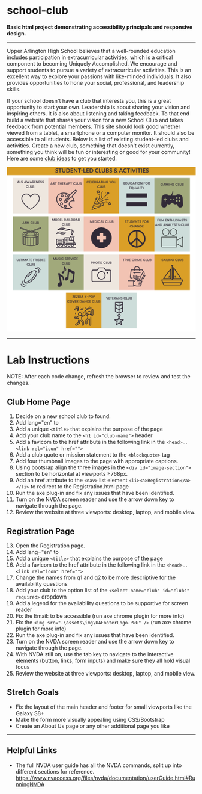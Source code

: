 # school-club
**Basic html project demonstrating accessibility principals and responsive design.**
***
Upper Arlington High School believes that a well-rounded education includes participation in extracurricular activities, which is a critical component to becoming Uniquely Accomplished.  We encourage and support students to pursue a variety of extracurricular activities.  This is an excellent way to explore your passions with like-minded individuals.  It also provides opportunities to hone your social, professional, and leadership skills.
 
If your school doesn't have a club that interests you, this is a great opportunity to start your own.  Leadership is about sharing your vision and inspiring others.  It is also about listening and taking feedback.  To that end build a website that shares your vision for a new School Club and takes feedback from potential members.  This site should look good whether viewed from a tablet, a smartphone or a computer monitor.   It should also be accessible to all students.  Below is a list of existing student-led clubs and activities.  Create a new club, something that doesn't exist currently, something you think will be fun or interesting or good for your community!  Here are some [club ideas](https://getschooled.com/article/4082-35-unique-high-school-club-ideas-extracurricular-activities/) to get you started.

![Student Led Clubs!](./assets/img/student-led-clubs.png)

***
# Lab Instructions
NOTE: After each code change, refresh the browser to review and test the changes.

## Club Home Page
1. Decide on a new school club to found.
2. Add lang="en" to <html> 
3. Add a unique ```<title>``` that explains the purpose of the page
4. Add your club name to the ```<h1 id="club-name">``` header
5. Add a favicom to the href attribute in the following link in the ```<head>```... ```<link rel="icon" href="">```
6. Add a club quote or mission statement to the ```<blockquote>``` tag
7. Add four thumbnail images to the page with appropriate captions.
8. Using bootsrap align the three images in the ```<div id="image-section">``` section to be horizontal at viewports ≥768px.
9. Add an href attribute to the ```<nav>``` list element ```<li><a>Registration</a></li>``` to redirect to the Registration.html page
10. Run the axe plug-in and fix any issues that have been identified.
11. Turn on the NVDA screen reader and use the arrow down key to navigate through the page.
12. Review the website at three viewports: desktop, laptop, and mobile view.

## Registration Page
13. Open the Registration page.
2. Add lang="en" to <html>
3. Add a unique ```<title>``` that explains the purpose of the page
5. Add a favicom to the href attribute in the following link in the ```<head>```... ```<link rel="icon" href="">```
14. Change the names from q1 and q2 to be more descriptive for the availability questions
 6. Add your club to the option list of the ```<select name="club" id="clubs" required>``` dropdown
15. Add a legend for the availability questions to be supportive for screen reader 
16. Fix the <label>Email:</label> to be accessible (run axe chrome plugin for more info)
17. Fix the ```<img src=".\assets\img\UAFooterLogo.PNG" />``` (run axe chrome plugin for more info)
18. Run the axe plug-in and fix any issues that have been identified.
19. Turn on the NVDA screen reader and use the arrow down key to navigate through the page.
20. With NVDA still on, use the tab key to navigate to the interactive elements (button, links, form inputs) and make sure they all hold visual focus
21. Review the website at three viewports: desktop, laptop, and mobile view.

 ## Stretch Goals
 - Fix the layout of the main header and footer for small viewports like the Galaxy S8+
 - Make the form more visually appealing using CSS/Bootstrap
 - Create an About Us page or any other additional page you like
 
***

## Helpful Links
 - The full NVDA user guide has all the NVDA commands, split up into different sections for reference. https://www.nvaccess.org/files/nvda/documentation/userGuide.html#RunningNVDA
